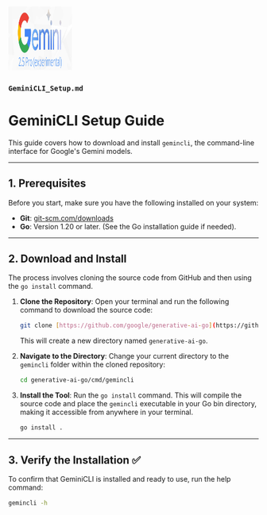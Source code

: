 <img  width="128" height="128"  alt="image" src="https://github.com/Xll-ai/Xll.Ai.MathMeld/blob/main/docs/images/Google-Gemini-2-5.png" />


### `GeminiCLI_Setup.md`

# GeminiCLI Setup Guide

This guide covers how to download and install `gemincli`, the command-line interface for Google's Gemini models.

---

## 1. Prerequisites

Before you start, make sure you have the following installed on your system:

* **Git**: [git-scm.com/downloads](https://git-scm.com/downloads)
* **Go**: Version 1.20 or later. (See the Go installation guide if needed).

---

## 2. Download and Install

The process involves cloning the source code from GitHub and then using the `go install` command.

1.  **Clone the Repository**: Open your terminal and run the following command to download the source code:

    ``` bash
    git clone [https://github.com/google/generative-ai-go](https://github.com/google/generative-ai-go)
    ```

    This will create a new directory named `generative-ai-go`.

2.  **Navigate to the Directory**: Change your current directory to the `gemincli` folder within the cloned repository:

    ``` bash
    cd generative-ai-go/cmd/gemincli
    ```

3.  **Install the Tool**: Run the `go install` command. This will compile the source code and place the `gemincli` executable in your Go bin directory, making it accessible from anywhere in your terminal.

    ``` bash
    go install .
    ```

---

## 3. Verify the Installation ✅

To confirm that GeminiCLI is installed and ready to use, run the help command:

```bash
gemincli -h
```


